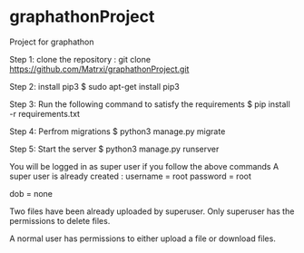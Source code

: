 # graphathonProject
Project for graphathon

Step 1: clone the repository : git clone https://github.com/Matrxi/graphathonProject.git

Step 2: install pip3
        $ sudo apt-get install pip3
        
Step 3: Run the following command to satisfy the requirements
        $ pip install -r requirements.txt
        
Step 4: Perfrom migrations
        $ python3 manage.py migrate
      
Step 5: Start the server
        $ python3 manage.py runserver
        

You will be logged in as super user if you follow the above commands
A super user is already created : 
   username = root
   password = root
   
   dob = none
        

Two files have been already uploaded by superuser. 
Only superuser has the permissions to delete files.

A normal user has permissions to either upload a file or download files.

